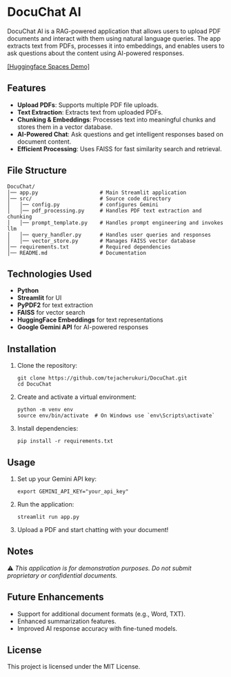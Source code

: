 # DocuChat AI

DocuChat AI is a RAG-powered application that allows users to upload PDF documents and interact with them using natural language queries. The app extracts text from PDFs, processes it into embeddings, and enables users to ask questions about the content using AI-powered responses.

[[Huggingface Spaces Demo]](https://huggingface.co/spaces/tejacherukuri/DocuChat)

## Features

-  **Upload PDFs**: Supports multiple PDF file uploads.
-  **Text Extraction**: Extracts text from uploaded PDFs.
-  **Chunking & Embeddings**: Processes text into meaningful chunks and stores them in a vector database.
-  **AI-Powered Chat**: Ask questions and get intelligent responses based on document content.
-  **Efficient Processing**: Uses FAISS for fast similarity search and retrieval.

## File Structure

```plaintext
DocuChat/
│── app.py                    # Main Streamlit application
│── src/                      # Source code directory
│   │── config.py             # configures Gemini
│   │── pdf_processing.py     # Handles PDF text extraction and chunking
│   │── prompt_template.py    # Handles prompt engineering and invokes llm
│   │── query_handler.py      # Handles user queries and responses
│   │── vector_store.py       # Manages FAISS vector database
│── requirements.txt          # Required dependencies
│── README.md                 # Documentation
```

## Technologies Used

- **Python**
- **Streamlit** for UI
- **PyPDF2** for text extraction
- **FAISS** for vector search
- **HuggingFace Embeddings** for text representations
- **Google Gemini API** for AI-powered responses

## Installation

1. Clone the repository:
   ```
   git clone https://github.com/tejacherukuri/DocuChat.git
   cd DocuChat
   ```
2. Create and activate a virtual environment:
   ```
   python -m venv env
   source env/bin/activate  # On Windows use `env\Scripts\activate`
   ```
3. Install dependencies:
   ```
   pip install -r requirements.txt
   ```

## Usage

1. Set up your Gemini API key:
   ```
   export GEMINI_API_KEY="your_api_key"
   ```
2. Run the application:
   ```
   streamlit run app.py
   ```
3. Upload a PDF and start chatting with your document!

## Notes

⚠️ *This application is for demonstration purposes. Do not submit proprietary or confidential documents.*

## Future Enhancements

- Support for additional document formats (e.g., Word, TXT).
- Enhanced summarization features.
- Improved AI response accuracy with fine-tuned models.

## License

This project is licensed under the MIT License.
